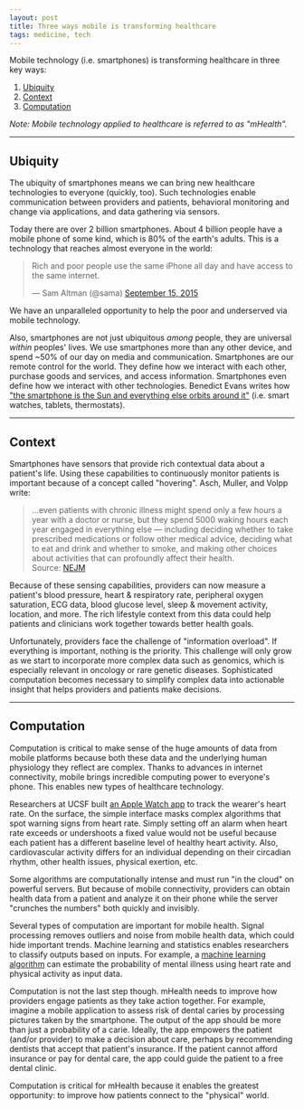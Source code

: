 ```yaml
---
layout: post
title: Three ways mobile is transforming healthcare
tags: medicine, tech
---
```


Mobile technology (i.e. smartphones) is transforming healthcare in three key ways:

1. [Ubiquity](#ubiquity)
2. [Context](#context)
3. [Computation](#computation)

*Note: Mobile technology applied to healthcare is referred to as "mHealth".*

---

## Ubiquity

The ubiquity of smartphones means we can bring new healthcare technologies to everyone (quickly, too). Such technologies enable communication between providers and patients, behavioral monitoring and change via applications, and data gathering via sensors.

Today there are over 2 billion smartphones. About 4 billion people have a mobile phone of some kind, which is 80% of the earth's adults. This is a technology that reaches almost everyone in the world:

<blockquote class="twitter-tweet" lang="en"><p lang="en" dir="ltr">Rich and poor people use the same iPhone all day and have access to the same internet.</p>&mdash; Sam Altman (@sama) <a href="https://twitter.com/sama/status/643580687472168960">September 15, 2015</a></blockquote>
<script async src="//platform.twitter.com/widgets.js" charset="utf-8"></script>

We have an unparalleled opportunity to help the poor and underserved via mobile technology.

Also, smartphones are not just ubiquitous *among* people, they are universal *within* peoples' lives. We use smartphones more than any other device, and spend ~50% of our day on media and communication. Smartphones are our remote control for the world. They define how we interact with each other, purchase goods and services, and access information. Smartphones even define how we interact with other technologies. Benedict Evans writes how ["the smartphone is the Sun and everything else orbits around it"](http://ben-evans.com/benedictevans/2015/5/13/the-smartphone-and-the-sun) (i.e. smart watches, tablets, thermostats).

---

## Context

Smartphones have sensors that provide rich contextual data about a patient's life. Using these capabilities to continuously monitor patients is important because of a concept called "hovering". Asch, Muller, and Volpp write:

> ...even patients with chronic illness might spend only a few hours a year with a doctor or nurse, but they spend 5000 waking hours each year engaged in everything else — including deciding whether to take prescribed medications or follow other medical advice, deciding what to eat and drink and whether to smoke, and making other choices about activities that can profoundly affect their health.<br>Source: [NEJM](http://www.nejm.org/doi/full/10.1056/NEJMp1203869)

Because of these sensing capabilities, providers can now measure a patient's blood pressure, heart & respiratory rate, peripheral oxygen saturation, ECG data, blood glucose level, sleep & movement activity, location, and more. The rich lifestyle context from this data could help patients and clinicians work together towards better health goals.

Unfortunately, providers face the challenge of "information overload". If everything is important, nothing is the priority. This challenge will only grow as we start to incorporate more complex data such as genomics, which is especially relevant in oncology or rare genetic diseases. Sophisticated computation becomes necessary to simplify complex data into actionable insight that helps providers and patients make decisions.

---

## Computation

Computation is critical to make sense of the huge amounts of data from mobile platforms because both these data and the underlying human physiology they reflect are complex. Thanks to advances in internet connectivity, mobile brings incredible computing power to everyone's phone. This enables new types of healthcare technology.

Researchers at UCSF built [an Apple Watch app](http://techcrunch.com/2015/09/10/see-what-had-developers-heart-rates-racing-at-yesterdays-apple-event/#.iydmvu:mNi7) to track the wearer's heart rate. On the surface, the simple interface masks complex algorithms that spot warning signs from heart rate. Simply setting off an alarm when heart rate exceeds or undershoots a fixed value would not be useful because each patient has a different baseline level of healthy heart activity. Also, cardiovascular activity differs for an individual depending on their circadian rhythm, other health issues, physical exertion, etc.

Some algorithms are computationally intense and must run "in the cloud" on powerful servers. But because of mobile connectivity, providers can obtain health data from a patient and analyze it on their phone while the server "crunches the numbers" both quickly and invisibly.

Several types of computation are important for mobile health. Signal processing removes outliers and noise from mobile health data, which could hide important trends. Machine learning and statistics enables researchers to classify outputs based on inputs. For example, a [machine learning algorithm](http://www.tandfonline.com/doi/full/10.3109/09638237.2015.1019048) can estimate the probability of mental illness using heart rate and physical activity as input data.

Computation is not the last step though. mHealth needs to improve how providers engage patients as they take action together. For example, imagine a mobile application to assess risk of dental caries by processing pictures taken by the smartphone. The output of the app should be more than just a probability of a carie. Ideally, the app empowers the patient (and/or provider) to make a decision about care, perhaps by recommending dentists that accept that patient's insurance. If the patient cannot afford insurance or pay for dental care, the app could guide the patient to a free dental clinic.

Computation is critical for mHealth because it enables the greatest opportunity: to improve how patients connect to the "physical" world.
